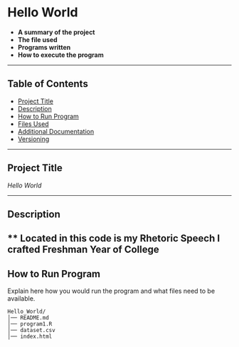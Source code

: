 


# Hello World



- **A summary of the project**  
- **The file used**  
- **Programs written**  
- **How to execute the program**  


---

## Table of Contents

- [Project Title](#project-title)
- [Description](#description)
- [How to Run Program](#how-to-run-program)
- [Files Used](#files-used)
- [Additional Documentation](#additional-documentation)
- [Versioning](#versioning)

---

## Project Title

*Hello World*

---

## Description

** Located in this code is my Rhetoric Speech I crafted Freshman Year of College 
---

## How to Run Program

Explain here how you would run the program and what files need to be available.

```plaintext
Hello_World/
│── README.md
│── program1.R
│── dataset.csv
│── index.html
